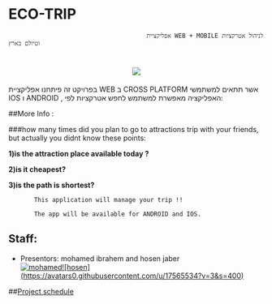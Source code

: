 #                                                           ECO-TRIP	
                                          אפליקציית WEB + MOBILE לניהול אטרקציות וטיולם בארץ
  
<h1 align="center">
  <img src="![eco](https://user-images.githubusercontent.com/17565534/27344967-d59685ca-55f0-11e7-8494-e117737269ac.png)">
</h1>

בפרויקט זה פיתחנו אפליקציית WEB   ב CROSS PLATFORM   אשר תתאים למשתמשי IOS  ו ANDROID , האפליקציה מאפשרת למשתמש לחפש אטרקציות לפי: 



##More Info :

###how many times did you plan to go to attractions trip with your friends, but actually you didnt know these points:

**1)is the attraction place available today ?**

**2)is it cheapest?**

**3)is the path is shortest?**
           
           This application will manage your trip !! 

           The app will be available for ANDROID and IOS.

## Staff:
* Presentors: mohamed ibrahem and hosen jaber <br>
[![mohamed](https://avatars3.githubusercontent.com/u/17565537?v=3&s=400)](https://github.com/mohamadir)[![hosen] 
(https://avatars0.githubusercontent.com/u/17565534?v=3&s=400)](https://github.com/hosenja)

##[Project schedule](https://calendar.google.com/calendar/embed?src=mohamdib%40gmail.com&ctz=Asia/Jerusalem)
